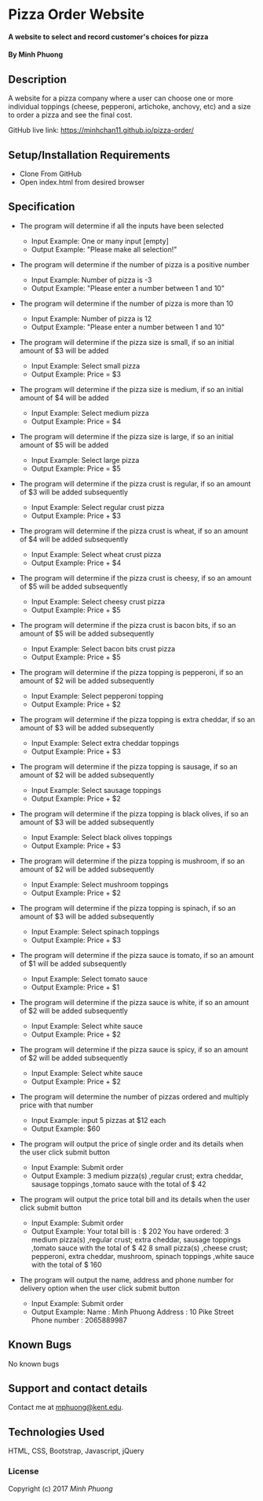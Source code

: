 # Pizza Order Website

#### A website to select and record customer's choices for pizza

#### By Minh Phuong

## Description

A website for a pizza company where a user can choose one or more individual toppings (cheese, pepperoni, artichoke, anchovy, etc) and a size to order a pizza and see the final cost.

GitHub live link: https://minhchan11.github.io/pizza-order/

## Setup/Installation Requirements

* Clone From GitHub
* Open index.html from desired browser

## Specification
* The program will determine if all the inputs have been selected
  * Input Example: One or many input [empty]
  * Output Example: "Please make all selection!"

* The program will determine if the number of pizza is a positive number
  * Input Example: Number of pizza is -3
  * Output Example: "Please enter a number between 1 and 10"

* The program will determine if the number of pizza is more than 10
  * Input Example: Number of pizza is 12
  * Output Example: "Please enter a number between 1 and 10"

* The program will determine if the pizza size is small, if so an initial amount of $3 will be added
  * Input Example: Select small pizza
  * Output Example: Price = $3

* The program will determine if the pizza size is medium, if so an initial amount of $4 will be added
  * Input Example: Select medium pizza
  * Output Example: Price = $4

* The program will determine if the pizza size is large, if so an initial amount of $5 will be added
  * Input Example: Select large pizza
  * Output Example: Price = $5

* The program will determine if the pizza crust is regular, if so an amount of $3 will be added subsequently
  * Input Example: Select regular crust pizza
  * Output Example: Price + $3

* The program will determine if the pizza crust is wheat, if so an amount of $4 will be added subsequently
  * Input Example: Select wheat crust pizza
  * Output Example: Price + $4

* The program will determine if the pizza crust is cheesy, if so an amount of $5 will be added subsequently
  * Input Example: Select cheesy crust pizza
  * Output Example: Price + $5

* The program will determine if the pizza crust is bacon bits, if so an amount of $5 will be added subsequently
  * Input Example: Select bacon bits crust pizza
  * Output Example: Price + $5

* The program will determine if the pizza topping is pepperoni, if so an amount of $2 will be added subsequently
  * Input Example: Select pepperoni topping
  * Output Example: Price + $2

* The program will determine if the pizza topping is extra cheddar, if so an amount of $3 will be added subsequently
  * Input Example: Select extra cheddar toppings
  * Output Example: Price + $3

* The program will determine if the pizza topping is sausage, if so an amount of $2 will be added subsequently
  * Input Example: Select sausage toppings
  * Output Example: Price + $2

* The program will determine if the pizza topping is black olives, if so an amount of $3 will be added subsequently
  * Input Example: Select black olives toppings
  * Output Example: Price + $3

* The program will determine if the pizza topping is mushroom, if so an amount of $2 will be added subsequently
  * Input Example: Select mushroom toppings
  * Output Example: Price + $2

* The program will determine if the pizza topping is spinach, if so an amount of $3 will be added subsequently
  * Input Example: Select spinach toppings
  * Output Example: Price + $3

* The program will determine if the pizza sauce is tomato, if so an amount of $1 will be added subsequently
  * Input Example: Select tomato sauce
  * Output Example: Price + $1

* The program will determine if the pizza sauce is white, if so an amount of $2 will be added subsequently
  * Input Example: Select white sauce
  * Output Example: Price + $2

* The program will determine if the pizza sauce is spicy, if so an amount of $2 will be added subsequently
  * Input Example: Select white sauce
  * Output Example: Price + $2

* The program will determine the number of pizzas ordered and multiply price with that number
  * Input Example: input 5 pizzas at $12 each
  * Output Example: $60

* The program will output the price of single order and its details when the user click submit button
  * Input Example: Submit order
  * Output Example: 3 medium pizza(s) ,regular crust; extra cheddar, sausage toppings ,tomato sauce with the total of $ 42

* The program will output the price total bill and its details when the user click submit button
  * Input Example: Submit order
  * Output Example:  Your total bill is : $ 202
          You have ordered:
          3 medium pizza(s) ,regular crust; extra cheddar, sausage toppings ,tomato sauce with the total of $ 42
          8 small pizza(s) ,cheese crust; pepperoni, extra cheddar, mushroom, spinach toppings ,white sauce with the total of $ 160

* The program will output the name, address and phone number for delivery option when the user click submit button
  * Input Example: Submit order
  * Output Example: Name : Minh Phuong
                    Address : 10 Pike Street
                    Phone number : 2065889987

## Known Bugs

No known bugs

## Support and contact details

Contact me at mphuong@kent.edu.

## Technologies Used

HTML, CSS, Bootstrap, Javascript, jQuery

### License

Copyright (c) 2017 *Minh Phuong*

